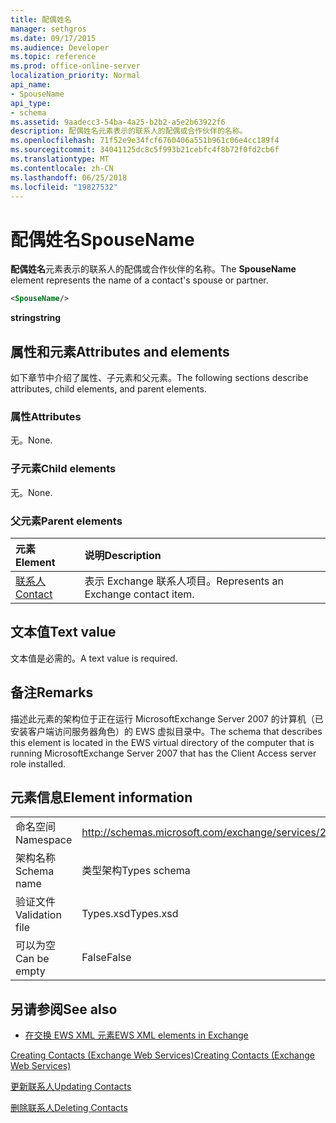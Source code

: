 ```yaml
---
title: 配偶姓名
manager: sethgros
ms.date: 09/17/2015
ms.audience: Developer
ms.topic: reference
ms.prod: office-online-server
localization_priority: Normal
api_name:
- SpouseName
api_type:
- schema
ms.assetid: 9aadecc3-54ba-4a25-b2b2-a5e2b63922f6
description: 配偶姓名元素表示的联系人的配偶或合作伙伴的名称。
ms.openlocfilehash: 71f52e9e34fcf6760406a551b961c06e4cc189f4
ms.sourcegitcommit: 34041125dc8c5f993b21cebfc4f8b72f0fd2cb6f
ms.translationtype: MT
ms.contentlocale: zh-CN
ms.lasthandoff: 06/25/2018
ms.locfileid: "19827532"
---
```

# <a name="spousename"></a><span data-ttu-id="00a4f-103">配偶姓名</span><span class="sxs-lookup"><span data-stu-id="00a4f-103">SpouseName</span></span>

<span data-ttu-id="00a4f-104">**配偶姓名**元素表示的联系人的配偶或合作伙伴的名称。</span><span class="sxs-lookup"><span data-stu-id="00a4f-104">The **SpouseName** element represents the name of a contact's spouse or partner.</span></span> 
  
```xml
<SpouseName/>
```

 <span data-ttu-id="00a4f-105">**string**</span><span class="sxs-lookup"><span data-stu-id="00a4f-105">**string**</span></span>
## <a name="attributes-and-elements"></a><span data-ttu-id="00a4f-106">属性和元素</span><span class="sxs-lookup"><span data-stu-id="00a4f-106">Attributes and elements</span></span>

<span data-ttu-id="00a4f-107">如下章节中介绍了属性、子元素和父元素。</span><span class="sxs-lookup"><span data-stu-id="00a4f-107">The following sections describe attributes, child elements, and parent elements.</span></span>
  
### <a name="attributes"></a><span data-ttu-id="00a4f-108">属性</span><span class="sxs-lookup"><span data-stu-id="00a4f-108">Attributes</span></span>

<span data-ttu-id="00a4f-109">无。</span><span class="sxs-lookup"><span data-stu-id="00a4f-109">None.</span></span>
  
### <a name="child-elements"></a><span data-ttu-id="00a4f-110">子元素</span><span class="sxs-lookup"><span data-stu-id="00a4f-110">Child elements</span></span>

<span data-ttu-id="00a4f-111">无。</span><span class="sxs-lookup"><span data-stu-id="00a4f-111">None.</span></span>
  
### <a name="parent-elements"></a><span data-ttu-id="00a4f-112">父元素</span><span class="sxs-lookup"><span data-stu-id="00a4f-112">Parent elements</span></span>

|<span data-ttu-id="00a4f-113">**元素**</span><span class="sxs-lookup"><span data-stu-id="00a4f-113">**Element**</span></span>|<span data-ttu-id="00a4f-114">**说明**</span><span class="sxs-lookup"><span data-stu-id="00a4f-114">**Description**</span></span>|
|:-----|:-----|
|[<span data-ttu-id="00a4f-115">联系人</span><span class="sxs-lookup"><span data-stu-id="00a4f-115">Contact</span></span>](contact.md) <br/> |<span data-ttu-id="00a4f-116">表示 Exchange 联系人项目。</span><span class="sxs-lookup"><span data-stu-id="00a4f-116">Represents an Exchange contact item.</span></span>  <br/> |
   
## <a name="text-value"></a><span data-ttu-id="00a4f-117">文本值</span><span class="sxs-lookup"><span data-stu-id="00a4f-117">Text value</span></span>

<span data-ttu-id="00a4f-118">文本值是必需的。</span><span class="sxs-lookup"><span data-stu-id="00a4f-118">A text value is required.</span></span>
  
## <a name="remarks"></a><span data-ttu-id="00a4f-119">备注</span><span class="sxs-lookup"><span data-stu-id="00a4f-119">Remarks</span></span>

<span data-ttu-id="00a4f-120">描述此元素的架构位于正在运行 MicrosoftExchange Server 2007 的计算机（已安装客户端访问服务器角色）的 EWS 虚拟目录中。</span><span class="sxs-lookup"><span data-stu-id="00a4f-120">The schema that describes this element is located in the EWS virtual directory of the computer that is running MicrosoftExchange Server 2007 that has the Client Access server role installed.</span></span>
  
## <a name="element-information"></a><span data-ttu-id="00a4f-121">元素信息</span><span class="sxs-lookup"><span data-stu-id="00a4f-121">Element information</span></span>

|||
|:-----|:-----|
|<span data-ttu-id="00a4f-122">命名空间</span><span class="sxs-lookup"><span data-stu-id="00a4f-122">Namespace</span></span>  <br/> |http://schemas.microsoft.com/exchange/services/2006/types  <br/> |
|<span data-ttu-id="00a4f-123">架构名称</span><span class="sxs-lookup"><span data-stu-id="00a4f-123">Schema name</span></span>  <br/> |<span data-ttu-id="00a4f-124">类型架构</span><span class="sxs-lookup"><span data-stu-id="00a4f-124">Types schema</span></span>  <br/> |
|<span data-ttu-id="00a4f-125">验证文件</span><span class="sxs-lookup"><span data-stu-id="00a4f-125">Validation file</span></span>  <br/> |<span data-ttu-id="00a4f-126">Types.xsd</span><span class="sxs-lookup"><span data-stu-id="00a4f-126">Types.xsd</span></span>  <br/> |
|<span data-ttu-id="00a4f-127">可以为空</span><span class="sxs-lookup"><span data-stu-id="00a4f-127">Can be empty</span></span>  <br/> |<span data-ttu-id="00a4f-128">False</span><span class="sxs-lookup"><span data-stu-id="00a4f-128">False</span></span>  <br/> |
   
## <a name="see-also"></a><span data-ttu-id="00a4f-129">另请参阅</span><span class="sxs-lookup"><span data-stu-id="00a4f-129">See also</span></span>



- [<span data-ttu-id="00a4f-130">在交换 EWS XML 元素</span><span class="sxs-lookup"><span data-stu-id="00a4f-130">EWS XML elements in Exchange</span></span>](ews-xml-elements-in-exchange.md)


[<span data-ttu-id="00a4f-131">Creating Contacts (Exchange Web Services)</span><span class="sxs-lookup"><span data-stu-id="00a4f-131">Creating Contacts (Exchange Web Services)</span></span>](http://msdn.microsoft.com/library/4845917e-70d1-481c-bbd7-011ec6571789%28Office.15%29.aspx)
  
[<span data-ttu-id="00a4f-132">更新联系人</span><span class="sxs-lookup"><span data-stu-id="00a4f-132">Updating Contacts</span></span>](http://msdn.microsoft.com/library/9a865953-b94a-4229-b632-2dee433314be%28Office.15%29.aspx)
  
[<span data-ttu-id="00a4f-133">删除联系人</span><span class="sxs-lookup"><span data-stu-id="00a4f-133">Deleting Contacts</span></span>](http://msdn.microsoft.com/library/fcc3dc84-cd3e-455e-a1a7-ae6921c9b588%28Office.15%29.aspx)

